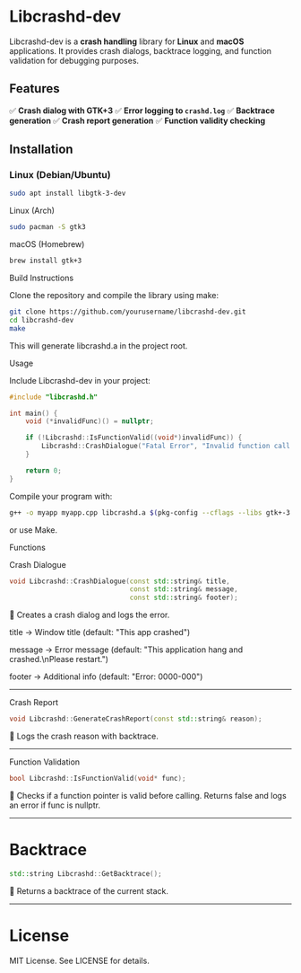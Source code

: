 # Libcrashd-dev

Libcrashd-dev is a **crash handling** library for **Linux** and **macOS** applications.
It provides crash dialogs, backtrace logging, and function validation for debugging purposes.

## Features
✅ **Crash dialog with GTK+3**
✅ **Error logging to `crashd.log`**
✅ **Backtrace generation**
✅ **Crash report generation**
✅ **Function validity checking**

## Installation

### **Linux (Debian/Ubuntu)**
```sh
sudo apt install libgtk-3-dev
```

Linux (Arch)

```sh
sudo pacman -S gtk3
```

macOS (Homebrew)

```sh
brew install gtk+3
```

Build Instructions

Clone the repository and compile the library using make:

```bash
git clone https://github.com/yourusername/libcrashd-dev.git
cd libcrashd-dev
make
```

This will generate libcrashd.a in the project root.

Usage

Include Libcrashd-dev in your project:

```cpp
#include "libcrashd.h"

int main() {
    void (*invalidFunc)() = nullptr;

    if (!Libcrashd::IsFunctionValid((void*)invalidFunc)) {
        Libcrashd::CrashDialogue("Fatal Error", "Invalid function call detected!", "Error: 9999-000");
    }

    return 0;
}
```

Compile your program with:

```bash
g++ -o myapp myapp.cpp libcrashd.a $(pkg-config --cflags --libs gtk+-3.0)
```

or use Make.


Functions

Crash Dialogue

```cpp
void Libcrashd::CrashDialogue(const std::string& title,
                              const std::string& message,
                              const std::string& footer);
```

📌 Creates a crash dialog and logs the error.

title → Window title (default: "This app crashed")

message → Error message (default: "This application hang and crashed.\nPlease restart.")

footer → Additional info (default: "Error: 0000-000")



---

Crash Report

```cpp
void Libcrashd::GenerateCrashReport(const std::string& reason);
```

📌 Logs the crash reason with backtrace.


---

Function Validation

```cpp
bool Libcrashd::IsFunctionValid(void* func);
```

📌 Checks if a function pointer is valid before calling.
Returns false and logs an error if func is nullptr.


---

# Backtrace

```cpp
std::string Libcrashd::GetBacktrace();
```

📌 Returns a backtrace of the current stack.


---

# License

MIT License. See LICENSE for details.
